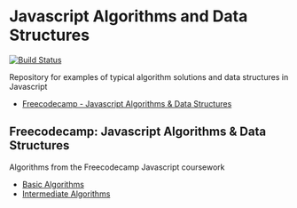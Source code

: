 # Javascript Algorithms and Data Structures

[![Build Status](https://travis-ci.org/ahcode0919/javascript-algorithm-ds.svg?branch=master)](https://travis-ci.org/ahcode0919/javascript-algorithm-ds)

Repository for examples of typical algorithm solutions and data structures in Javascript

- [Freecodecamp - Javascript Algorithms & Data Structures](#freecodecamp-javascript-algorithms--data-structures)

## Freecodecamp: Javascript Algorithms & Data Structures

Algorithms from the Freecodecamp Javascript coursework

- [Basic Algorithms](https://github.com/ahcode0919/javascript-algorithm-ds/blob/master/src/fcc-basic-algorithms/fcc-basic-algorithms.md#freecodecamp-basic-algorithms)
- [Intermediate Algorithms](https://github.com/ahcode0919/javascript-algorithm-ds/blob/master/src/fcc-intermediate-algorithms/fcc-intermediate-algorithms.md#freecodecamp-intermediate-algorithms)
